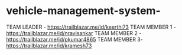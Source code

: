 # vehicle-management-system-
TEAM LEADER - https://trailblazar.me/id/keerthi73
TEAM MEMBER 1 - https://trailblazar.me/id/nravisankar
TEAM MEMBER 2 -https://trailblazar.me/id/pkumar4865
TEAM MEMBER 3- https://trailblazar.me/id/kramesh73

